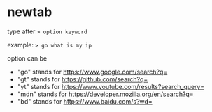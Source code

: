 # newtab

type after ```> option keyword```

example: ```> go what is my ip```

option can be
* "go" stands for https://www.google.com/search?q=
* "gt" stands for https://github.com/search?q=
* "yt" stands for https://www.youtube.com/results?search_query=
* "mdn" stands for https://developer.mozilla.org/en/search?q=
* "bd" stands for https://www.baidu.com/s?wd=

